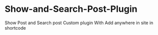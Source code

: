 # Show-and-Search-Post-Plugin
Show Post and Search post Custom plugin With Add anywhere in site in shortcode
